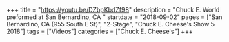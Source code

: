 +++
title = "https://youtu.be/DZbpKbdZf98"
description = "Chuck E. World preformed at San Bernardino, CA "
startdate = "2018-09-02"
pages = ["San Bernardino, CA (955 South E St)", "2-Stage", "Chuck E. Cheese's Show 5 2018"]
tags = ["Videos"]
categories = ["Chuck E. Cheese's"]
+++

